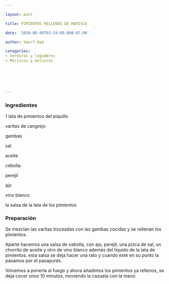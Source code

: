 ```yaml
---

layout: post

title: PIMIENTOS RELLENOS DE MARISCO

date: '2010-08-09T03:19:00.000-07:00'

author: Smurf Dad

categories:
- Verduras y legumbres
- Mariscos y moluscos






---
```


<h3>Ingredientes</h3>

1 lata de pimientos del piquillo

varitas de cangrejo

gambas

sal

aceite

cebolla

perejil

ajo

vino blanco

la salsa de la lata de los pimientos

<h3>Preparación</h3>

Se mezclan las varitas troceadas con las gambas cocidas y se rellenan los pimientos.

Aparte hacemos una salsa de cebolla, con ajo, perejil, una pizca de sal, un chorrito de aceite y otro de vino blanco además del líquido de la lata de pimientos. esta salsa se deja hacer una rato y cuando esté en su punto la pasamos por el pasapurés.

Volvemos a ponerla al fuego y ahora añadimos los pimientos ya rellenos, se deja cocer unos 10 minutos, moviendo la cazuela con la mano.